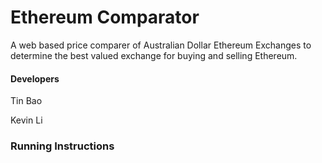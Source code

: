 # Ethereum Comparator
A web based price comparer of Australian Dollar Ethereum Exchanges to determine the best valued exchange for buying and selling Ethereum.

#### Developers

Tin Bao

Kevin Li



### Running Instructions





